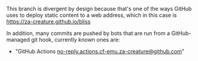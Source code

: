 This branch is divergent by design because that's one of the ways GitHub uses
to deploy static content to a web address, which in this case is
https://za-creature.github.io/bliss

In addition, many commits are pushed by bots that are run from a GitHub-managed
git hook, currently known ones are:
- "GitHub Actions <no-reply.actions.cf-emu.za-creature@github.com>"
